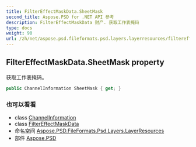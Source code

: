 ```yaml
---
title: FilterEffectMaskData.SheetMask
second_title: Aspose.PSD for .NET API 参考
description: FilterEffectMaskData 财产. 获取工作表掩码
type: docs
weight: 90
url: /zh/net/aspose.psd.fileformats.psd.layers.layerresources/filtereffectmaskdata/sheetmask/
---
```

## FilterEffectMaskData.SheetMask property

获取工作表掩码。

```csharp
public ChannelInformation SheetMask { get; }
```

### 也可以看看

* class [ChannelInformation](../../../aspose.psd.fileformats.psd.layers/channelinformation/)
* class [FilterEffectMaskData](../)
* 命名空间 [Aspose.PSD.FileFormats.Psd.Layers.LayerResources](../../filtereffectmaskdata/)
* 部件 [Aspose.PSD](../../../)


